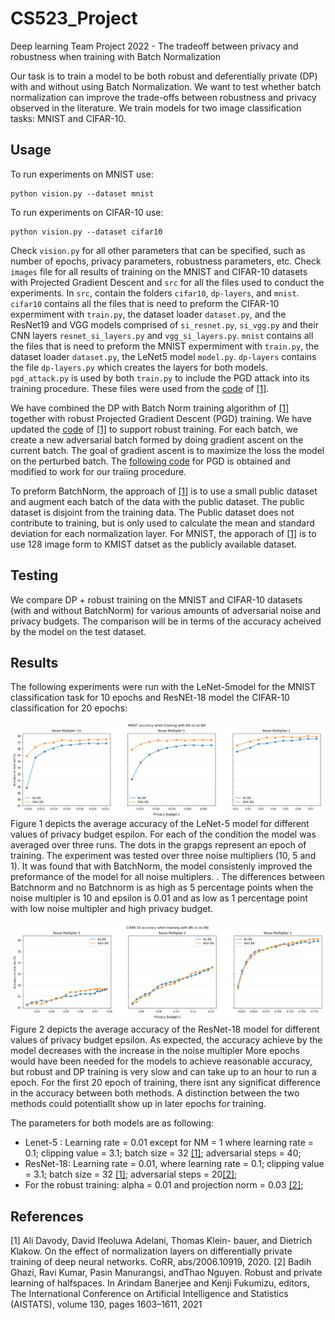 # CS523_Project
Deep learning Team Project 2022 - The tradeoff between privacy and robustness when training with Batch Normalization

Our task is to train a model to be both robust and deferentially private (DP) with and without using Batch Normalization. We want to test whether batch normalization can improve the trade-offs between robustness and privacy observed in the literature. We train models for two image classification tasks: MNIST and CIFAR-10. 

## Usage

To run experiments on MNIST use: 
```
python vision.py --dataset mnist 
```
To run experiments on CIFAR-10 use: 
```
python vision.py --dataset cifar10
```
Check ``vision.py`` for all other parameters that can be specified, such as number of epochs, privacy parameters, robustness parameters, etc. 
Check ``images`` file for all results of training on the MNIST and CIFAR-10 datasets with Projected Gradient Descent and ``src`` for all the files used to conduct the experiments. In ``src``, contain the folders ``cifar10``, ``dp-layers``, and ``mnist``. ``cifar10`` contains all the files that is need to preform the CIFAR-10 expermiment with ``train.py``, the dataset loader ``dataset.py``, and the ResNet19 and VGG models comprised of ``si_resnet.py``, ``si_vgg.py`` and their CNN layers ``resnet_si_layers.py`` and ``vgg_si_layers.py``. ``mnist`` contains all the files that is need to preform the MNIST expermiment with ``train.py``, the dataset loader ``dataset.py``, the LeNet5 model ``model.py``. ``dp-layers`` contains the file ``dp-layers.py`` which creates the layers for both models. ``pgd_attack.py`` is used by both ``train.py`` to include the PGD attack into its training procedure. These files were used from the [code](https://github.com/uds-lsv/SIDP) of [[1]](#1).


We have combined the DP with Batch Norm training algorithm of [[1]](#1) together with robust Projected Gradient Descent (PGD) training. We have updated the [code](https://github.com/uds-lsv/SIDP) of [[1]](#1) to support robust training. For each batch, we create a new adversarial batch formed by doing gradient ascent on the current batch. The goal of gradient ascent is to maximize the loss the model on the perturbed batch. The [following code](https://gist.github.com/oscarknagg/45b187c236c6262b1c4bbe2d0920ded6##file-projected_gradient_descent-py) for PGD is obtained and modified to work for our traiing procedure. 

To preform BatchNorm, the approach of [[1]](#1) is to use a small public dataset and augment each batch of the data with the public dataset. The public dataset is disjoint from the training data. The Public dataset does not contribute to training, but is only used to calculate the mean and standard deviation for each normalization layer. For MNIST, the apporach of [[1]](#1) is to use 128 image form to KMIST datset as the publicly available dataset.

## Testing
We compare DP + robust training on the MNIST and CIFAR-10 datasets (with and without BatchNorm) for various amounts of adversarial noise and privacy budgets. The comparison will be in terms of the accuracy acheived by the model on the test dataset.

## Results
The following experiments were run with the LeNet-5model for the MNIST classification task for 10 epochs and ResNEt-18 model the CIFAR-10 classification for 20 epochs: 

![Test Image 2](images/MNIST-1.png)
Figure 1 depicts the average accuracy of the LeNet-5 model for different values of privacy budget espilon. For each of the condition the model was averaged over three runs. The dots in the grapgs represent an epoch of training. The experiment was tested over three noise multipliers (10, 5 and 1). It was found that with BatchNorm, the model consistenly improved the preformance of the model for all noise multiplers. . The differences between Batchnorm and no Batchnorm is as high as 5 percentage points when the noise multipler is 10 and epsilon is 0.01 and as low as 1 percentage point with low noise multipler and high privacy budget. 

![Test Image 2](images/CIFAR10-1.png)
Figure 2 depicts the average accuracy of the ResNet-18 model for different values of privacy budget epsilon. 
As expected, the accuracy achieve by the model decreases with the increase in the noise multipler
More epochs would have been needed for the models to achieve reasonable accuracy, but robust and DP training is very slow and can take up to an hour to run a epoch. For the first 20 epoch of training, there isnt any significat difference in the accuracy between both methods.  A distinction between the two methods could potentiallt show up in later epochs for training. 

The parameters for both models are as following: 
- Lenet-5 : Learning rate = 0.01 except for NM  = 1 where learning rate = 0.1; clipping value = 3.1; batch size = 32 [[1]](#1); adversarial steps = 40; 
- ResNet-18: Learning rate = 0.01, where learning rate = 0.1; clipping value = 3.1; batch size = 32 [[1]](#1); adversarial steps = 20[[2]](2); 
- For the robust training: alpha = 0.01 and projection norm = 0.03 [[2]](#2);

## References
<a id="1">[1]</a> 
Ali Davody, David Ifeoluwa Adelani, Thomas Klein-
bauer, and Dietrich Klakow. On the effect of normalization layers on differentially private training of deep
neural networks. CoRR, abs/2006.10919, 2020.
<a id="2">[2]</a> 
Badih Ghazi, Ravi Kumar, Pasin Manurangsi, andThao Nguyen. Robust and private learning of halfspaces. In Arindam Banerjee and Kenji Fukumizu, editors, The International Conference on Artificial Intelligence and Statistics (AISTATS), volume 130, pages 1603–1611, 2021
